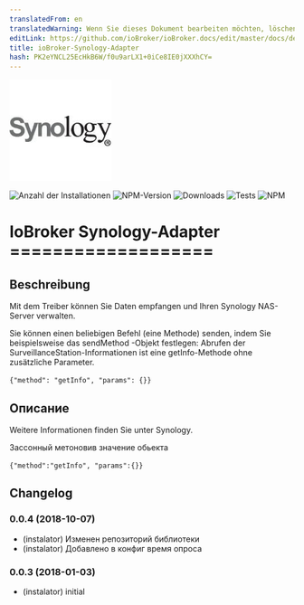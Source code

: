 ```yaml
---
translatedFrom: en
translatedWarning: Wenn Sie dieses Dokument bearbeiten möchten, löschen Sie bitte das Feld "translationsFrom". Andernfalls wird dieses Dokument automatisch erneut übersetzt
editLink: https://github.com/ioBroker/ioBroker.docs/edit/master/docs/de/adapterref/iobroker.synology/README.md
title: ioBroker-Synology-Adapter
hash: PK2eYNCL25EcHkB6W/f0u9arLX1+0iCe8IE0jXXXhCY=
---
```

![Logo](../../../en/adapterref/iobroker.synology/admin/synology.png)

![Anzahl der Installationen](http://iobroker.live/badges/synology-stable.svg)
![NPM-Version](http://img.shields.io/npm/v/iobroker.synology.svg)
![Downloads](https://img.shields.io/npm/dm/iobroker.synology.svg)
![Tests](http://img.shields.io/travis/instalator/ioBroker.synology/master.svg)
![NPM](https://nodei.co/npm/iobroker.synology.png?downloads=true)

# IoBroker Synology-Adapter ===================
## Beschreibung
Mit dem Treiber können Sie Daten empfangen und Ihren Synology NAS-Server verwalten.

Sie können einen beliebigen Befehl (eine Methode) senden, indem Sie beispielsweise das sendMethod -Objekt festlegen: Abrufen der SurveillanceStation-Informationen ist eine getInfo-Methode ohne zusätzliche Parameter.

```{"method": "getInfo", "params": {}}```

## Описание
Weitere Informationen finden Sie unter Synology.

Зассонный метоновив значение обьекта

```{"method":"getInfo", "params":{}}```

## Changelog

### 0.0.4 (2018-10-07)
* (instalator) Изменен репозиторий библиотеки
* (instalator) Добавлено в конфиг время опроса

### 0.0.3 (2018-01-03)
* (instalator) initial